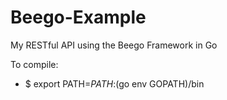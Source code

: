 # Beego-Example
My RESTful API using the Beego Framework in Go

To compile: 

- $ export PATH=$PATH:$(go env GOPATH)/bin
